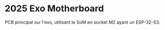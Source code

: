 # 2025 Exo Motherboard
PCB principal sur l'exo, utilisant le SoM en socket M2 ayant un ESP-32-S3.


